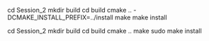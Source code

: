 cd Session_2
mkdir build
cd build
cmake .. -DCMAKE_INSTALL_PREFIX=../install
make
make install



cd Session_2
mkdir build
cd build
cmake ..
make
sudo make install